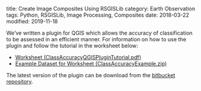 title: Create Image Composites Using RSGISLib
category: Earth Observation
tags: Python, RSGISLib, Image Processing, Composites
date: 2018-03-22
modified: 2019-11-18

We’ve written a plugin for QGIS which allows the accuracy of classification to be assessed in an efficient manner. For information on how to use the plugin and follow the tutorial in the worksheet below:

-   [Worksheet (ClassAccuracyQGISPluginTutorial.pdf)](https://www.rsgislib.org/docs/ClassAccuracyQGISPluginTutorial.pdf)
-   [Example Dataset for Worksheet (ClassAccuracyExample.zip)](https://www.rsgislib.org/docs/datasets/ClassAccuracyExample.zip)

The latest version of the plugin can be download from the  [bitbucket repository](https://bitbucket.org/petebunting/classaccuracy/downloads/).
<!--stackedit_data:
eyJoaXN0b3J5IjpbLTE1NTU1ODA5NzJdfQ==
-->